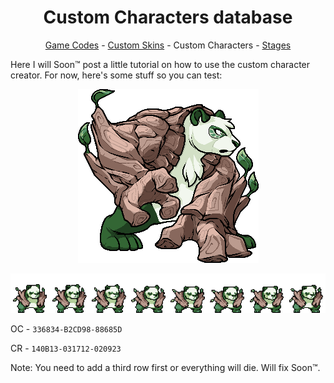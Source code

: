 <h1 align="center">Custom Characters database</h1>

<p align="center"><a href="https://github.com/Readek/RoA-Skin-Recolorer/blob/main/Docs/Game Codes.md">Game Codes</a> - <a href="https://github.com/Readek/RoA-Skin-Recolorer/blob/main/Docs/Custom Skins.md">Custom Skins</a> - Custom Characters - <a href="https://github.com/Readek/RoA-Skin-Recolorer/blob/main/Docs/Stages.md">Stages</a></p>


Here I will Soon™ post a little tutorial on how to use the custom character creator. For now, here's some stuff so you can test:

<p align="center">

  <img src="https://github.com/Readek/RoA-Skin-Recolorer/blob/main/Docs/Resources/Guadua/portrait.png" alt="Guadua Portrait">

</p>

<p align="center">

  <img src="https://github.com/Readek/RoA-Skin-Recolorer/blob/main/Docs/Resources/Guadua/idle_strip8.png" alt="Guadua Idle Spritesheet">

</p>

OC - `336834-B2CD98-88685D`

CR - `140B13-031712-020923`

Note: You need to add a third row first or everything will die. Will fix Soon™.